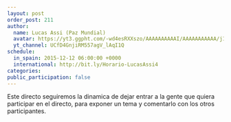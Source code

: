 ```yaml
---
layout: post
order_post: 211
author:
  name: Lucas Assi (Paz Mundial)
  avatar: https://yt3.ggpht.com/-wd4esRXXszo/AAAAAAAAAAI/AAAAAAAAAAA/j1eRnRV536g/s88-c-k-no/photo.jpg
  yt_channel: UCfD4GnjiRM557agV_lAqI1Q
schedule:
  in_spain: 2015-12-12 06:00:00 +0000
  international: http://bit.ly/Horario-LucasAssi4
categories:
public_participation: false
---
```

Este directo seguiremos la dinamica de dejar entrar a la gente que quiera participar en el directo, para exponer un tema y comentarlo con los otros participantes.
